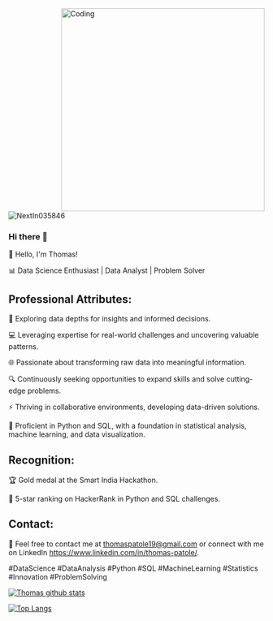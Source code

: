 <img align="right" alt="Coding" width="400" src="https://user-images.githubusercontent.com/74038190/229223263-cf2e4b07-2615-4f87-9c38-e37600f8381a.gif">
<p align="left"> <img src="https://komarev.com/ghpvc/?username=NextIn035846&label=Profile%20views&color=0e75b6&style=flat" alt="NextIn035846" /> </p>

### Hi there 👋

👋 Hello, I'm Thomas!

📊 Data Science Enthusiast | Data Analyst | Problem Solver

## Professional Attributes:

🔬 Exploring data depths for insights and informed decisions.

💻 Leveraging expertise for real-world challenges and uncovering valuable patterns.

🌐 Passionate about transforming raw data into meaningful information.

🔍 Continuously seeking opportunities to expand skills and solve cutting-edge problems.

⚡️ Thriving in collaborative environments, developing data-driven solutions.

🔬 Proficient in Python and SQL, with a foundation in statistical analysis, machine learning, and data visualization.

## Recognition:

🏆 Gold medal at the Smart India Hackathon.

🌟 5-star ranking on HackerRank in Python and SQL challenges.

## Contact:

📩 Feel free to contact me at thomaspatole19@gmail.com or connect with me on LinkedIn https://www.linkedin.com/in/thomas-patole/.

#DataScience #DataAnalysis #Python #SQL #MachineLearning #Statistics #Innovation #ProblemSolving

[![Thomas github stats](https://github-readme-stats.vercel.app/api?username=NextIn035846&count_private=true&show_icons=true&theme=radical&hide_rank=false)](https://github.com/anuraghazra/github-readme-stats)


[![Top Langs](https://github-readme-stats.vercel.app/api/top-langs/?username=NextIn035846)](https://github.com/NextIn035846/github-readme-stats)
